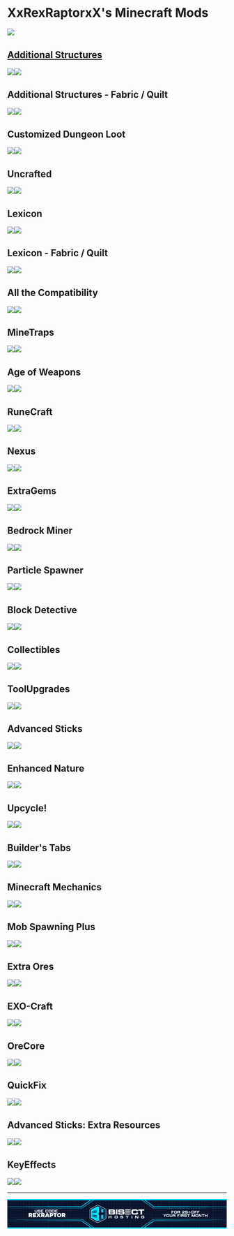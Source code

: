 # XxRexRaptorxX's Minecraft Mods

<a href="https://www.curseforge.com/members/xxrexraptorxx/projects" target="_blank"><img src="https://cf.way2muchnoise.eu/author/full_XxRexRaptorxX_downloads.svg?badge_style=flat" />

## Additional Structures
<a href="https://www.curseforge.com/minecraft/mc-mods/additional-structures" target="_blank"><img src="http://cf.way2muchnoise.eu/full_297680_downloads.svg?badge_style=flat" /><a href="https://www.curseforge.com/minecraft/mc-mods/additional-structures" target="_blank"><img src="http://cf.way2muchnoise.eu/versions/297680.svg?badge_style=flat" /></a>

## Additional Structures - Fabric / Quilt
<a href="https://www.curseforge.com/minecraft/mc-mods/additional-structures-fabric" target="_blank"><img src="http://cf.way2muchnoise.eu/full_585782_downloads.svg?badge_style=flat" /><a href="https://www.curseforge.com/minecraft/mc-mods/additional-structures-fabric" target="_blank"><img src="http://cf.way2muchnoise.eu/versions/585782.svg?badge_style=flat" /></a>
  
## Customized Dungeon Loot
<a href="https://www.curseforge.com/minecraft/mc-mods/customized-dungeon-loot" target="_blank"><img src="http://cf.way2muchnoise.eu/full_258944_downloads.svg?badge_style=flat" /><a href="https://www.curseforge.com/minecraft/mc-mods/customized-dungeon-loot" target="_blank"><img src="http://cf.way2muchnoise.eu/versions/258944.svg?badge_style=flat" /></a>
    
## Uncrafted
<a href="https://www.curseforge.com/minecraft/mc-mods/uncrafted" target="_blank"><img src="http://cf.way2muchnoise.eu/full_318036_downloads.svg?badge_style=flat" /><a href="https://www.curseforge.com/minecraft/mc-mods/uncrafted" target="_blank"><img src="http://cf.way2muchnoise.eu/versions/240630.svg?badge_style=flat" /></a>
    
## Lexicon
<a href="https://www.curseforge.com/minecraft/mc-mods/lexicon" target="_blank"><img src="http://cf.way2muchnoise.eu/full_615275_downloads.svg?badge_style=flat" /><a href="https://www.curseforge.com/minecraft/mc-mods/lexicon" target="_blank"><img src="http://cf.way2muchnoise.eu/versions/615275.svg?badge_style=flat" /></a>

## Lexicon - Fabric / Quilt
<a href="https://legacy.curseforge.com/minecraft/mc-mods/lexicon-fabric" target="_blank"><img src="http://cf.way2muchnoise.eu/full_838803_downloads.svg?badge_style=flat" /><a href="https://legacy.curseforge.com/minecraft/mc-mods/lexicon-fabric" target="_blank"><img src="http://cf.way2muchnoise.eu/versions/838803.svg?badge_style=flat" /></a>

## All the Compatibility
<a href="https://www.curseforge.com/minecraft/mc-mods/all-the-compatibility" target="_blank"><img src="http://cf.way2muchnoise.eu/full_560350_downloads.svg?badge_style=flat" /><a href="https://www.curseforge.com/minecraft/mc-mods/all-the-compatibility" target="_blank"><img src="http://cf.way2muchnoise.eu/versions/560350.svg?badge_style=flat" /></a>
    
## MineTraps
<a href="https://www.curseforge.com/minecraft/mc-mods/minetraps" target="_blank"><img src="http://cf.way2muchnoise.eu/full_311546_downloads.svg?badge_style=flat" /><a href="https://www.curseforge.com/minecraft/mc-mods/minetraps" target="_blank"><img src="http://cf.way2muchnoise.eu/versions/311546.svg?badge_style=flat" /></a>
    
## Age of Weapons
<a href="https://www.curseforge.com/minecraft/mc-mods/age-of-weapons" target="_blank"><img src="http://cf.way2muchnoise.eu/full_265090_downloads.svg?badge_style=flat" /><a href="https://www.curseforge.com/minecraft/mc-mods/age-of-weapons" target="_blank"><img src="http://cf.way2muchnoise.eu/versions/265090.svg?badge_style=flat" /></a>
    
## RuneCraft
<a href="https://www.curseforge.com/minecraft/mc-mods/rune-craft" target="_blank"><img src="http://cf.way2muchnoise.eu/full_264936_downloads.svg?badge_style=flat" /><a href="https://www.curseforge.com/minecraft/mc-mods/rune-craft" target="_blank"><img src="http://cf.way2muchnoise.eu/versions/264936.svg?badge_style=flat" /></a>
    
## Nexus
<a href="https://www.curseforge.com/minecraft/mc-mods/nexus-battle-mode" target="_blank"><img src="http://cf.way2muchnoise.eu/full_639182_downloads.svg?badge_style=flat" /><a href="https://www.curseforge.com/minecraft/mc-mods/nexus-battle-mode" target="_blank"><img src="http://cf.way2muchnoise.eu/versions/639182.svg?badge_style=flat" /></a>
    
## ExtraGems
<a href="https://www.curseforge.com/minecraft/mc-mods/extra-gems" target="_blank"><img src="http://cf.way2muchnoise.eu/full_279180_downloads.svg?badge_style=flat" /><a href="https://www.curseforge.com/minecraft/mc-mods/extra-gems" target="_blank"><img src="http://cf.way2muchnoise.eu/versions/279180.svg?badge_style=flat" /></a>  

## Bedrock Miner
<a href="https://www.curseforge.com/minecraft/mc-mods/bedrock-miner" target="_blank"><img src="http://cf.way2muchnoise.eu/full_286666_downloads.svg?badge_style=flat" /><a href="https://www.curseforge.com/minecraft/mc-mods/bedrock-miner" target="_blank"><img src="http://cf.way2muchnoise.eu/versions/286666.svg?badge_style=flat" /></a>
    
## Particle Spawner
<a href="https://www.curseforge.com/minecraft/mc-mods/particle-spawner" target="_blank"><img src="http://cf.way2muchnoise.eu/full_622422_downloads.svg?badge_style=flat" /><a href="https://www.curseforge.com/minecraft/mc-mods/particle-spawner" target="_blank"><img src="http://cf.way2muchnoise.eu/versions/622422.svg?badge_style=flat" /></a>
    
## Block Detective
<a href="https://www.curseforge.com/minecraft/mc-mods/block-detective" target="_blank"><img src="http://cf.way2muchnoise.eu/full_662628_downloads.svg?badge_style=flat" /><a href="https://www.curseforge.com/minecraft/mc-mods/block-detective" target="_blank"><img src="http://cf.way2muchnoise.eu/versions/662628.svg?badge_style=flat" /></a>  

## Collectibles
<a href="https://www.curseforge.com/minecraft/mc-mods/collectibles" target="_blank"><img src="http://cf.way2muchnoise.eu/full_561493_downloads.svg?badge_style=flat" /><a href="https://www.curseforge.com/minecraft/mc-mods/collectibles" target="_blank"><img src="http://cf.way2muchnoise.eu/versions/561493.svg?badge_style=flat" /></a>

## ToolUpgrades
<a href="https://www.curseforge.com/minecraft/mc-mods/tool-upgrades" target="_blank"><img src="http://cf.way2muchnoise.eu/full_258131_downloads.svg?badge_style=flat" /><a href="https://www.curseforge.com/minecraft/mc-mods/tool-upgrades" target="_blank"><img src="http://cf.way2muchnoise.eu/versions/258131.svg?badge_style=flat" /></a>
  
## Advanced Sticks
<a href="https://www.curseforge.com/minecraft/mc-mods/advanced-sticks" target="_blank"><img src="http://cf.way2muchnoise.eu/full_247091_downloads.svg?badge_style=flat" /><a href="https://www.curseforge.com/minecraft/mc-mods/advanced-sticks" target="_blank"><img src="http://cf.way2muchnoise.eu/versions/247091.svg?badge_style=flat" /></a>
  
## Enhanced Nature
<a href="https://www.curseforge.com/minecraft/mc-mods/enhancednature" target="_blank"><img src="http://cf.way2muchnoise.eu/full_556321_downloads.svg?badge_style=flat" /><a href="https://www.curseforge.com/minecraft/mc-mods/enhancednature" target="_blank"><img src="http://cf.way2muchnoise.eu/versions/556321.svg?badge_style=flat" /></a>
  
## Upcycle!
<a href="https://www.curseforge.com/minecraft/mc-mods/upcycle" target="_blank"><img src="http://cf.way2muchnoise.eu/full_567281_downloads.svg?badge_style=flat" /><a href="https://www.curseforge.com/minecraft/mc-mods/upcycle" target="_blank"><img src="http://cf.way2muchnoise.eu/versions/567281.svg?badge_style=flat" /></a>
  
## Builder's Tabs
<a href="https://www.curseforge.com/minecraft/mc-mods/builders-tabs" target="_blank"><img src="http://cf.way2muchnoise.eu/full_261469_downloads.svg?badge_style=flat" /><a href="https://www.curseforge.com/minecraft/mc-mods/builders-tabs" target="_blank"><img src="http://cf.way2muchnoise.eu/versions/261469.svg?badge_style=flat" /></a>
  
## Minecraft Mechanics
<a href="https://www.curseforge.com/minecraft/modpacks/minecraft-mechanics" target="_blank"><img src="http://cf.way2muchnoise.eu/full_245645_downloads.svg?badge_style=flat" /><a href="https://www.curseforge.com/minecraft/modpacks/minecraft-mechanics" target="_blank"><img src="http://cf.way2muchnoise.eu/versions/245645.svg?badge_style=flat" /></a>
  
## Mob Spawning Plus
<a href="https://www.curseforge.com/minecraft/mc-mods/mob-spawning-plus" target="_blank"><img src="http://cf.way2muchnoise.eu/full_303811_downloads.svg?badge_style=flat" /><a href="https://www.curseforge.com/minecraft/mc-mods/mob-spawning-plus" target="_blank"><img src="http://cf.way2muchnoise.eu/versions/303811.svg?badge_style=flat" /></a>    
## Extra Ores
<a href="https://www.curseforge.com/minecraft/mc-mods/extraores" target="_blank"><img src="http://cf.way2muchnoise.eu/full_354868_downloads.svg?badge_style=flat" /><a href="https://www.curseforge.com/minecraft/mc-mods/extraores" target="_blank"><img src="http://cf.way2muchnoise.eu/versions/354868.svg?badge_style=flat" /></a>
    
## EXO-Craft
<a href="https://www.curseforge.com/minecraft/mc-mods/exo-craft" target="_blank"><img src="http://cf.way2muchnoise.eu/full_314546_downloads.svg?badge_style=flat" /><a href="https://www.curseforge.com/minecraft/mc-mods/exo-craft" target="_blank"><img src="http://cf.way2muchnoise.eu/versions/314546.svg?badge_style=flat" /></a>
    
## OreCore
<a href="https://www.curseforge.com/minecraft/mc-mods/ore-core" target="_blank"><img src="http://cf.way2muchnoise.eu/full_232386_downloads.svg?badge_style=flat" /><a href="https://www.curseforge.com/minecraft/mc-mods/ore-core" target="_blank"><img src="http://cf.way2muchnoise.eu/versions/232386.svg?badge_style=flat" /></a>
    
## QuickFix
<a href="https://www.curseforge.com/minecraft/mc-mods/quickfix" target="_blank"><img src="http://cf.way2muchnoise.eu/full_311305_downloads.svg?badge_style=flat" /><a href="https://www.curseforge.com/minecraft/mc-mods/quickfix" target="_blank"><img src="http://cf.way2muchnoise.eu/versions/311305.svg?badge_style=flat" /></a>
    
## Advanced Sticks: Extra Resources
<a href="https://www.curseforge.com/minecraft/mc-mods/advanced-sticks-extra-resources-add-on" target="_blank"><img src="http://cf.way2muchnoise.eu/full_253915_downloads.svg?badge_style=flat" /><a href="https://www.curseforge.com/minecraft/mc-mods/advanced-sticks-extra-resources-add-on" target="_blank"><img src="http://cf.way2muchnoise.eu/versions/253915.svg?badge_style=flat" /></a>  

## KeyEffects
<a href="https://www.curseforge.com/minecraft/mc-mods/keyeffects" target="_blank"><img src="http://cf.way2muchnoise.eu/full_239403.svg?badge_style=flat" /><a href="https://www.curseforge.com/minecraft/mc-mods/keyeffects" target="_blank"><img src="http://cf.way2muchnoise.eu/versions/239403.svg?badge_style=flat" /></a>

-----

![Bisect Hosting Banner](https://github.com/XxRexRaptorxX/General/blob/main/BH_REX_Bisect.png?raw=true)
